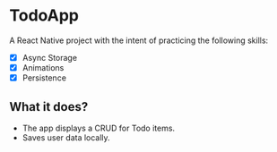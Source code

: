 # TodoApp

A React Native project with the intent of practicing the following skills:

- [x] Async Storage
- [x] Animations
- [x] Persistence

## What it does?

- The app displays a CRUD for Todo items.
- Saves user data locally.

